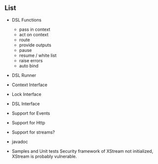 
## List
- DSL Functions
    - pass in context
    - act on context
    - route
    - provide outputs
    - pause
    - resume / white list
    - raise errors
    - auto bind

- DSL Runner
- Context Interface
- Lock Interface
- DSL Interface
- Support for Events
- Support for Http
- Support for streams?

- javadoc
- Samples and Unit tests
Security framework of XStream not initialized, XStream is probably vulnerable.

